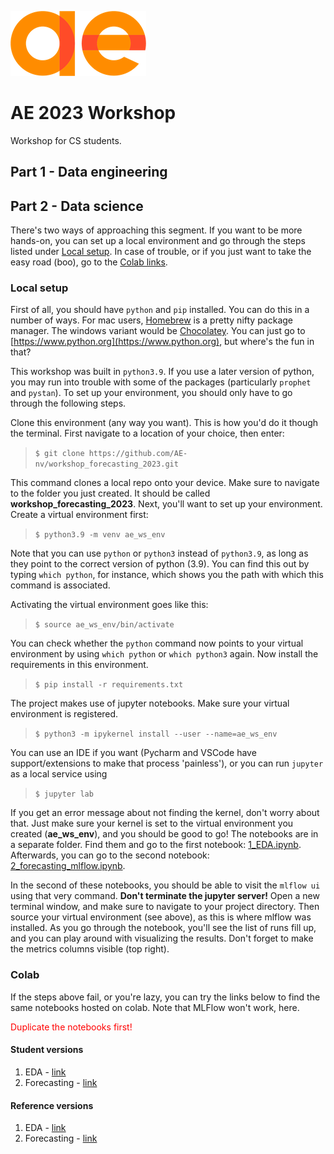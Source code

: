 ![](docs/ae_logo.png)

# AE 2023 Workshop

Workshop for CS students.

## Part 1 - Data engineering

## Part 2 - Data science

There's two ways of approaching this segment. If you want to be more hands-on, you can set up a local environment and go through the steps listed under [Local setup](#local-setup). In case of trouble, or if you just want to take the easy road (boo), go to the [Colab links](#colab).

### Local setup

First of all, you should have `python` and `pip` installed. You can do this in a number of ways. For mac users, [Homebrew](https://brew.sh/index_nl) is a pretty nifty package manager. The windows variant would be [Chocolatey](https://chocolatey.org). You can just go to [https://www.python.org](https://www.python.org), but where's the fun in that?

This workshop was built in `python3.9`. If you use a later version of python, you may run into trouble with some of the packages (particularly `prophet` and `pystan`).
To set up your environment, you should only have to go through the following steps.

Clone this environment (any way you want). This is how you'd do it though the terminal. First navigate to a location of your choice, then enter:

> `$ git clone https://github.com/AE-nv/workshop_forecasting_2023.git`

This command clones a local repo onto your device. Make sure to navigate to the folder you just created. It should be called **workshop\_forecasting\_2023**. Next, you'll want to set up your environment. Create a virtual environment first:

> `$ python3.9 -m venv ae_ws_env`

Note that you can use `python` or `python3` instead of `python3.9`, as long as they point to the correct version of python (3.9). You can find this out by typing `which python`, for instance, which shows you the path with which this command is associated.

Activating the virtual environment goes like this:

> `$ source ae_ws_env/bin/activate`

You can check whether the `python` command now points to your virtual environment by using `which python` or `which python3` again. Now install the requirements in this environment.

> `$ pip install -r requirements.txt`

The project makes use of jupyter notebooks. Make sure your virtual environment is registered.

> `$ python3 -m ipykernel install --user --name=ae_ws_env`

You can use an IDE if you want (Pycharm and VSCode have support/extensions to make that process 'painless'), or you can run `jupyter` as a local service using

> `$ jupyter lab`

If you get an error message about not finding the kernel, don't worry about that. Just make sure your kernel is set to the virtual environment you created (**ae\_ws\_env**), and you should be good to go! The notebooks are in a separate folder. Find them and go to the first notebook: [1_EDA.ipynb](notebooks/1_EDA.ipynb). Afterwards, you can go to the second notebook: [2\_forecasting\_mlflow.ipynb](notebooks/2_forecasting_mlflow.ipynb). 

In the second of these notebooks, you should be able to visit the `mlflow ui` using that very command. **Don't terminate the jupyter server!** Open a new terminal window, and make sure to navigate to your project directory. Then source your virtual environment (see above), as this is where mlflow was installed. As you go through the notebook, you'll see the list of runs fill up, and you can play around with visualizing the results. Don't forget to make the metrics columns visible (top right).



### Colab

If the steps above fail, or you're lazy, you can try the links below to find the same notebooks hosted on colab. Note that MLFlow won't work, here.

<font color='red'>Duplicate the notebooks first!</font>

#### Student versions
1. EDA - [link](https://colab.research.google.com/drive/1y34B94m17Xg4Gn4lHMepq7V6FmVrvKuo?usp=sharing)
2. Forecasting - [link](https://colab.research.google.com/drive/11NLtb9YinaDa0VqVQ8wxpaYGbl8J1ouG?usp=sharing)


#### Reference versions
1. EDA - [link](https://colab.research.google.com/drive/1cLdW2mW2vxnp3Lmp16MNvPdVCXYDly3t?usp=sharing)
2. Forecasting - [link](https://colab.research.google.com/drive/1ePpDxz2FgaxRTTBD2OecAa1NWdrJBTvx?usp=sharing)